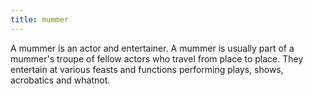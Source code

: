 ```yaml
---
title: mummer
---
```


A mummer is an actor and entertainer. A mummer is usually part of a mummer's troupe of fellow actors who travel from place to place. They entertain at various feasts and functions performing plays, shows, acrobatics and whatnot.


